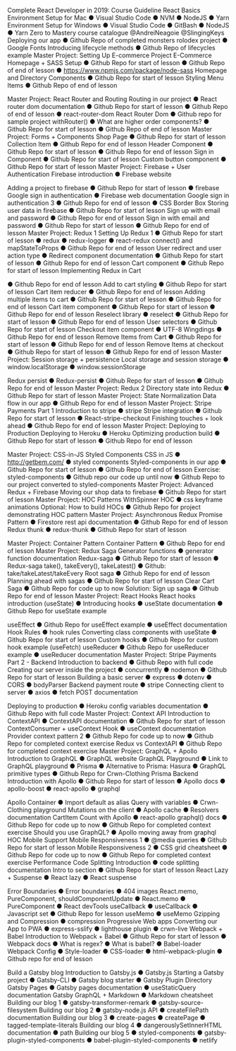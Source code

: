  Complete React Developer in 2019: Course Guideline
React Basics
Environment Setup for Mac
● Visual Studio Code
● NVM
● NodeJS
● Yarn
Environment Setup for Windows
● Visual Studio Code
● GitBash
● NodeJS
● Yarn
Zero to Mastery course catalogue
@AndreiNeagoie @SlingingKeys
  Deploying our app
● Github Repo of completed monsters rolodex project
● Google Fonts
Introducing lifecycle methods
● Github Repo of lifecycles example
Master Project: Setting Up E-commerce Project
E-Commerce Homepage + SASS Setup
● Github Repo for start of lesson
● Github Repo of end of lesson
● https://www.npmjs.com/package/node-sass
Homepage and Directory Components
● Github Repo for start of lesson
Styling Menu Items
● Github Repo of end of lesson
 
 Master Project: React Router and Routing
Routing in our project
● React router dom documentation
● Github Repo for start of lesson
● Github Repo of end of lesson
● react-router-dom
React Router Dom
● Github repo for sample project
withRouter()
● What are higher order components?
● Github Repo for start of lesson
● Github Repo of end of lesson
Master Project: Forms + Components
Shop Page
● Github Repo for start of lesson
Collection Item
● Github Repo for end of lesson
Header Component
● Github Repo for start of lesson
● Github Repo for end of lesson
Sign in Component
● Github Repo for start of lesson
Custom button component
● Github Repo for start of lesson
Master Project: Firebase + User Authentication
Firebase introduction
● Firebase website
   
 Adding a project to firebase
● Github Repo for start of lesson
● firebase
Google sign in authentication
● Firebase web documentation
Google sign in authentication 3
● Github Repo for end of lesson
● CSS Border Box
Storing user data in firebase
● Github Repo for start of lesson
Sign up with email and password
● Github Repo for end of lesson
Sign in with email and password
● Github Repo for start of lesson
● Github Repo for end of lesson
Master Project: Redux 1
Setting Up Redux 1
● Github Repo for start of lesson
● redux
● redux-logger
● react-redux
connect() and mapStateToProps
● Github Repo for end of lesson
User redirect and user action type
● R​edirect component documentation
● Github Repo for start of lesson
● Github Repo for end of lesson
Cart component
● Github Repo for start of lesson
Implementing Redux in Cart
 
 ● Github Repo for end of lesson Add to cart styling
● Github Repo for start of lesson Cart item reducer
● Github Repo for end of lesson
Adding multiple items to cart
● Github Repo for start of lesson
● Github Repo for end of lesson
Cart item component
● Github Repo for start of lesson
● Github Repo for end of lesson
Reselect library
● reselect
● Github Repo for start of lesson
● Github Repo for end of lesson
User selectors
● Github Repo for start of lesson
Checkout item component
● UTF-8 Wingdings
● Github Repo for end of lesson
Remove Items from Cart
● Github Repo for start of lesson
● Github Repo for end of lesson
Remove Items at checkout
● Github Repo for start of lesson
● Github Repo for end of lesson
Master Project: Session storage + persistence
Local storage and session storage ● window.localStorage
● window.sessionStorage
 
 Redux persist
● Redux-persist
● Github Repo for start of lesson
● Github Repo for end of lesson
Master Project: Redux 2
Directory state into Redux
● Github Repo for start of lesson
Master Project: State Normalization
Data flow in our app
● Github Repo for end of lesson
Master Project: Stripe Payments Part 1
Introduction to stripe ● stripe
Stripe integration
● Github Repo for start of lesson ● React-stripe-checkout
Finishing touches + look ahead
● Github Repo for end of lesson
Master Project: Deploying to Production
Deploying to Heroku ● Heroku
Optimizing production build
● Github Repo for start of lesson
● Github Repo for end of lesson
    
 Master Project: CSS-in-JS Styled Components
CSS in JS
● http://getbem.com/ ● styled components
Styled-components in our app
● Github Repo for start of lesson
● Github Repo for end of lesson
Exercise: styled-components
● Github repo our code up until now
● Github Repo to our project converted to styled-components
Master Project: Advanced Redux + Firebase
Moving our shop data to firebase
● Github Repo for start of lesson
Master Project: HOC Patterns
WithSpinner HOC
● css keyframe animations
Optional: How to build HOCs
● Github Repo for project demonstrating HOC pattern
Master Project: Asynchronous Redux
Promise Pattern
● Firestore rest api documentation
● Github Repo for end of lesson
Redux thunk
● redux-thunk
● Github Repo for start of lesson
    
 Master Project: Container Pattern
Container Pattern
● Github Repo for end of lesson
Master Project: Redux Saga
Generator functions
● generator function documentation
Redux-saga
● Github Repo for start of lesson ● Redux-saga
take(), takeEvery(), takeLatest()
● Github: take/takeLatest/takeEvery
Root saga
● Github Repo for end of lesson
Planning ahead with sagas
● Github Repo for start of lesson
Clear Cart Saga
● Github Repo for code up to now
Solution: Sign up saga
● Github Repo for end of lesson
Master Project: React Hooks
React hooks introduction (useState)
● Introducing hooks
● useState documentation
● Github Repo for useState example
   
 useEffect
● Github Repo for useEffect example
● useEffect documentation
Hook Rules
● hook rules
Converting class components with useState ● Github Repo for start of lesson
Custom hooks
● Github Repo for custom hook example (useFetch)
useReducer
● Github Repo for useReducer example
● useReducer documentation
Master Project: Stripe Payments Part 2 - Backend
Introduction to backend
● Github Repo with full code
Creating our server inside the project
● concurrently
● nodemon
● Github Repo for start of lesson
Building a basic server ● express
● dotenv
● CORS
● bodyParser
Backend payment route ● stripe
Connecting client to server ● axios
● fetch POST documentation
 
 Deploying to production
● Heroku config variables documentation
● Github Repo with full code
Master Project: Context API
Introduction to ContextAPI
● ContextAPI documentation
● Github Repo for start of lesson
ContextConsumer + useContext Hook
● useContext documentation
Provider context pattern 2
● Github Repo for code up to now
● Github Repo for completed context exercise
Redux vs ContextAPI
● Github Repo for completed context exercise
Master Project: GraphQL + Apollo
Introduction to GraphQL ● GraphQL website
GraphQL Playground
● Link to GraphQL playground
● Prisma
● Alternative to Prisma: Hasura
● GraphQL primitive types
● Github Repo for Crwn-Clothing Prisma Backend
Introduction with Apollo
● Github Repo for start of lesson
● Apollo docs
● a​pollo-boost
● r​eact-apollo
● graphql
  
 Apollo Container
● Import default as alias
Query with variables
● Crwn-Clothing playground
Mutations on the client
● Apollo cache
● Resolvers documentation
CartItem Count with Apollo
● react-apollo graphql() docs
● Github Repo for code up to now
● Github Repo for completed context exercise
Should you use GraphQL?
● Apollo moving away from graphql HOC
Mobile Support
Mobile Responsiveness 1
● @media queries
● Github Repo for start of lesson
Mobile Responsiveness 2
● CSS grid cheatsheet
● Github Repo for code up to now
● Github Repo for completed context exercise
Performance
Code Splitting Introduction
● code splitting documentation
Intro to section
● Github Repo for start of lesson
React Lazy + Suspense
● React lazy
● React suspense
  
 Error Boundaries
● Error boundaries
● 404 images
React.memo, PureComponent, shouldComponentUpdate
● React.memo
● PureComponent
● React devTools
useCallback
● useCallback
● Javascript set
● Github Repo for lesson
useMemo
● useMemo
Gzipping and Compression ● compression
Progressive Web apps
Converting our App to PWA
● express-sslify
● lighthouse plugin
● crwn-live
Webpack + Babel
Introduction to Webpack + Babel
● Github Repo for start of lesson
● Webpack docs
● What is regex?
● What is babel?
● Babel-loader
Webpack Config
● Style-loader
● CSS-loader
● html-webpack-plugin
● Github repo for end of lesson
  
 Build a Gatsby blog
Introduction to Gatsby.js ● Gatsby.js
Starting a Gatsby project
● Gatsby-CLI
● Gatsby blog starter
● Gatsby Plugin Directory
Gatsby Pages
● Gatsby pages documentation
● useStaticQuery documentation
Gatsby GraphQL + Markdown
● Markdown cheatsheet
Building our blog 1
● gatsby-transformer-remark ● gatsby-source-filesystem
Building our blog 2
● gatsby-node.js API
● createFilePath documentation
Building our blog 3
● create-pages
● createPage
● tagged-template-literals
Building our blog 4
● dangerouslySetInnerHTML documentation ● path
Building our blog 5
● styled-components
● gatsby-plugin-styled-components ● babel-plugin-styled-components ● netlify
 